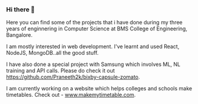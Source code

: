 ### Hi there 👋
Here you can find some of the projects that i have done during my three years of enginnering in Computer Science at BMS College of Engineering, Bangalore.

I am mostly interested in web development. I've learnt and used React, NodeJS, MongoDB..all the good stuff.

I have also done a special project with Samsung which involves ML, NL training and API calls. Please do check it out https://github.com/Praneeth2k/bixby-capsule-zomato.

I am currently working on a website which helps colleges and schools make timetables. Check out - www.makemytimetable.com.



<!--
**Praneeth2k/Praneeth2k** is a ✨ _special_ ✨ repository because its `README.md` (this file) appears on your GitHub profile.

Here are some ideas to get you started:

- 🔭 I’m currently working on ...
- 🌱 I’m currently learning ...
- 👯 I’m looking to collaborate on ...
- 🤔 I’m looking for help with ...
- 💬 Ask me about ...
- 📫 How to reach me: ...
- 😄 Pronouns: ...
- ⚡ Fun fact: ...
-->
